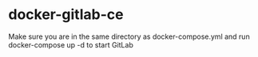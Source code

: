 # docker-gitlab-ce
Make sure you are in the same directory as docker-compose.yml and run
docker-compose up -d to start GitLab
